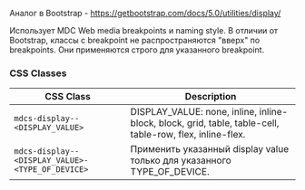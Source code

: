 Аналог в Bootstrap - https://getbootstrap.com/docs/5.0/utilities/display/

Использует MDC Web media breakpoints и naming style.
В отличии от Bootstrap, классы с breakpoint не распространяются "вверх" по breakpoints. Они применяются строго для указанного breakpoint.

### CSS Classes

CSS Class | Description
--- | ---
`mdcs-display--<DISPLAY_VALUE>` | DISPLAY_VALUE: none, inline, inline-block, block, grid, table, table-cell, table-row, flex, inline-flex.
`mdcs-display--<DISPLAY_VALUE>-<TYPE_OF_DEVICE>` | Применить указанный display value только для указанного TYPE_OF_DEVICE.
